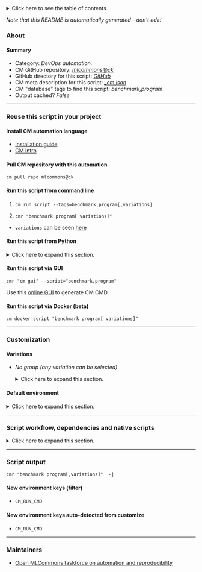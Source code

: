 <details>
<summary>Click here to see the table of contents.</summary>

* [About](#about)
* [Summary](#summary)
* [Reuse this script in your project](#reuse-this-script-in-your-project)
  * [ Install CM automation language](#install-cm-automation-language)
  * [ Check CM script flags](#check-cm-script-flags)
  * [ Run this script from command line](#run-this-script-from-command-line)
  * [ Run this script from Python](#run-this-script-from-python)
  * [ Run this script via GUI](#run-this-script-via-gui)
  * [ Run this script via Docker (beta)](#run-this-script-via-docker-(beta))
* [Customization](#customization)
  * [ Variations](#variations)
  * [ Default environment](#default-environment)
* [Script workflow, dependencies and native scripts](#script-workflow-dependencies-and-native-scripts)
* [Script output](#script-output)
* [New environment keys (filter)](#new-environment-keys-(filter))
* [New environment keys auto-detected from customize](#new-environment-keys-auto-detected-from-customize)
* [Maintainers](#maintainers)

</details>

*Note that this README is automatically generated - don't edit!*

### About

#### Summary

* Category: *DevOps automation.*
* CM GitHub repository: *[mlcommons@ck](https://github.com/mlcommons/ck/tree/master/cm-mlops)*
* GitHub directory for this script: *[GitHub](https://github.com/mlcommons/ck/tree/master/cm-mlops/script/benchmark-program)*
* CM meta description for this script: *[_cm.json](_cm.json)*
* CM "database" tags to find this script: *benchmark,program*
* Output cached? *False*
___
### Reuse this script in your project

#### Install CM automation language

* [Installation guide](https://github.com/mlcommons/ck/blob/master/docs/installation.md)
* [CM intro](https://doi.org/10.5281/zenodo.8105339)

#### Pull CM repository with this automation

```cm pull repo mlcommons@ck```


#### Run this script from command line

1. `cm run script --tags=benchmark,program[,variations] `

2. `cmr "benchmark program[ variations]" `

* `variations` can be seen [here](#variations)

#### Run this script from Python

<details>
<summary>Click here to expand this section.</summary>

```python

import cmind

r = cmind.access({'action':'run'
                  'automation':'script',
                  'tags':'benchmark,program'
                  'out':'con',
                  ...
                  (other input keys for this script)
                  ...
                 })

if r['return']>0:
    print (r['error'])

```

</details>


#### Run this script via GUI

```cmr "cm gui" --script="benchmark,program"```

Use this [online GUI](https://cKnowledge.org/cm-gui/?tags=benchmark,program) to generate CM CMD.

#### Run this script via Docker (beta)

`cm docker script "benchmark program[ variations]" `

___
### Customization


#### Variations

  * *No group (any variation can be selected)*
    <details>
    <summary>Click here to expand this section.</summary>

    * `_numactl`
      - Workflow:
    * `_numactl-interleave`
      - Workflow:
    * `_profile`
      - Workflow:
        1. ***Read "deps" on other CM scripts***
           * get,profiler
             - *Warning: no scripts found*

    </details>

#### Default environment

<details>
<summary>Click here to expand this section.</summary>

These keys can be updated via `--env.KEY=VALUE` or `env` dictionary in `@input.json` or using script flags.

* CM_ENABLE_NUMACTL: `0`
* CM_ENABLE_PROFILING: `0`

</details>

___
### Script workflow, dependencies and native scripts

<details>
<summary>Click here to expand this section.</summary>

  1. ***Read "deps" on other CM scripts from [meta](https://github.com/mlcommons/ck/tree/master/cm-mlops/script/benchmark-program/_cm.json)***
     * detect,cpu
       - CM script: [detect-cpu](https://github.com/mlcommons/ck/tree/master/cm-mlops/script/detect-cpu)
     * set,performance,mode,_performance
       * `if (CM_SET_PERFORMANCE_MODE in ['on', 'yes', 'True', True])`
       - CM script: [set-performance-mode](https://github.com/mlcommons/ck/tree/master/cm-mlops/script/set-performance-mode)
  1. ***Run "preprocess" function from [customize.py](https://github.com/mlcommons/ck/tree/master/cm-mlops/script/benchmark-program/customize.py)***
  1. Read "prehook_deps" on other CM scripts from [meta](https://github.com/mlcommons/ck/tree/master/cm-mlops/script/benchmark-program/_cm.json)
  1. ***Run native script if exists***
     * [run-ubuntu.sh](https://github.com/mlcommons/ck/tree/master/cm-mlops/script/benchmark-program/run-ubuntu.sh)
     * [run.bat](https://github.com/mlcommons/ck/tree/master/cm-mlops/script/benchmark-program/run.bat)
     * [run.sh](https://github.com/mlcommons/ck/tree/master/cm-mlops/script/benchmark-program/run.sh)
  1. Read "posthook_deps" on other CM scripts from [meta](https://github.com/mlcommons/ck/tree/master/cm-mlops/script/benchmark-program/_cm.json)
  1. ***Run "postrocess" function from [customize.py](https://github.com/mlcommons/ck/tree/master/cm-mlops/script/benchmark-program/customize.py)***
  1. Read "post_deps" on other CM scripts from [meta](https://github.com/mlcommons/ck/tree/master/cm-mlops/script/benchmark-program/_cm.json)
</details>

___
### Script output
`cmr "benchmark program[,variations]"  -j`
#### New environment keys (filter)

* `CM_RUN_CMD`
#### New environment keys auto-detected from customize

* `CM_RUN_CMD`
___
### Maintainers

* [Open MLCommons taskforce on automation and reproducibility](https://github.com/mlcommons/ck/blob/master/docs/taskforce.md)